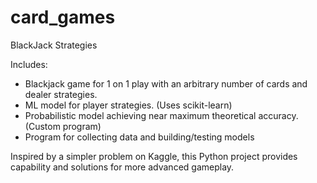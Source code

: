 # card_games

BlackJack Strategies

Includes:
- Blackjack game for 1 on 1 play with an arbitrary number of cards and dealer strategies.
- ML model for player strategies. (Uses scikit-learn)
- Probabilistic model achieving near maximum theoretical accuracy. (Custom program) 
- Program for collecting data and building/testing models

Inspired by a simpler problem on Kaggle, this Python project provides capability and solutions for more advanced gameplay.

